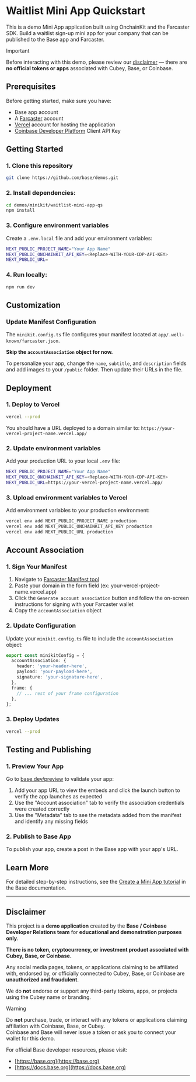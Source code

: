 # Waitlist Mini App Quickstart

This is a demo Mini App application built using OnchainKit and the Farcaster SDK. Build a waitlist sign-up mini app for your company that can be published to the Base app and Farcaster.

> [!IMPORTANT]  
> Before interacting with this demo, please review our [disclaimer](#disclaimer) — there are **no official tokens or apps** associated with Cubey, Base, or Coinbase.

## Prerequisites

Before getting started, make sure you have:

- Base app account
- A [Farcaster](https://farcaster.xyz/) account
- [Vercel](https://vercel.com/) account for hosting the application
- [Coinbase Developer Platform](https://portal.cdp.coinbase.com/) Client API Key

## Getting Started

### 1. Clone this repository

```bash
git clone https://github.com/base/demos.git
```

### 2. Install dependencies:

```bash
cd demos/minikit/waitlist-mini-app-qs
npm install
```

### 3. Configure environment variables

Create a `.env.local` file and add your environment variables:

```bash
NEXT_PUBLIC_PROJECT_NAME="Your App Name"
NEXT_PUBLIC_ONCHAINKIT_API_KEY=<Replace-WITH-YOUR-CDP-API-KEY>
NEXT_PUBLIC_URL=
```

### 4. Run locally:

```bash
npm run dev
```

## Customization

### Update Manifest Configuration

The `minikit.config.ts` file configures your manifest located at `app/.well-known/farcaster.json`.

**Skip the `accountAssociation` object for now.**

To personalize your app, change the `name`, `subtitle`, and `description` fields and add images to your `/public` folder. Then update their URLs in the file.

## Deployment

### 1. Deploy to Vercel

```bash
vercel --prod
```

You should have a URL deployed to a domain similar to: `https://your-vercel-project-name.vercel.app/`

### 2. Update environment variables

Add your production URL to your local `.env` file:

```bash
NEXT_PUBLIC_PROJECT_NAME="Your App Name"
NEXT_PUBLIC_ONCHAINKIT_API_KEY=<Replace-WITH-YOUR-CDP-API-KEY>
NEXT_PUBLIC_URL=https://your-vercel-project-name.vercel.app/
```

### 3. Upload environment variables to Vercel

Add environment variables to your production environment:

```bash
vercel env add NEXT_PUBLIC_PROJECT_NAME production
vercel env add NEXT_PUBLIC_ONCHAINKIT_API_KEY production
vercel env add NEXT_PUBLIC_URL production
```

## Account Association

### 1. Sign Your Manifest

1. Navigate to [Farcaster Manifest tool](https://farcaster.xyz/~/developers/mini-apps/manifest)
2. Paste your domain in the form field (ex: your-vercel-project-name.vercel.app)
3. Click the `Generate account association` button and follow the on-screen instructions for signing with your Farcaster wallet
4. Copy the `accountAssociation` object

### 2. Update Configuration

Update your `minikit.config.ts` file to include the `accountAssociation` object:

```ts
export const minikitConfig = {
  accountAssociation: {
    header: 'your-header-here',
    payload: 'your-payload-here',
    signature: 'your-signature-here',
  },
  frame: {
    // ... rest of your frame configuration
  },
};
```

### 3. Deploy Updates

```bash
vercel --prod
```

## Testing and Publishing

### 1. Preview Your App

Go to [base.dev/preview](https://base.dev/preview) to validate your app:

1. Add your app URL to view the embeds and click the launch button to verify the app launches as expected
2. Use the "Account association" tab to verify the association credentials were created correctly
3. Use the "Metadata" tab to see the metadata added from the manifest and identify any missing fields

### 2. Publish to Base App

To publish your app, create a post in the Base app with your app's URL.

## Learn More

For detailed step-by-step instructions, see the [Create a Mini App tutorial](https://docs.base.org/docs/mini-apps/quickstart/create-new-miniapp/) in the Base documentation.

---

## Disclaimer

This project is a **demo application** created by the **Base / Coinbase Developer Relations team** for **educational and demonstration purposes only**.

**There is no token, cryptocurrency, or investment product associated with Cubey, Base, or Coinbase.**

Any social media pages, tokens, or applications claiming to be affiliated with, endorsed by, or officially connected to Cubey, Base, or Coinbase are **unauthorized and fraudulent**.

We do **not** endorse or support any third-party tokens, apps, or projects using the Cubey name or branding.

> [!WARNING]
> Do **not** purchase, trade, or interact with any tokens or applications claiming affiliation with Coinbase, Base, or Cubey.  
> Coinbase and Base will never issue a token or ask you to connect your wallet for this demo.

For official Base developer resources, please visit:

- [https://base.org](https://base.org)
- [https://docs.base.org](https://docs.base.org)

---
